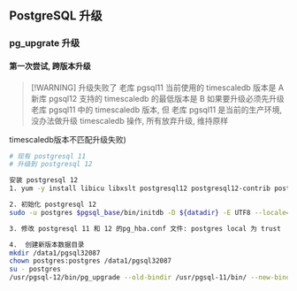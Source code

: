 
## PostgreSQL 升级

### pg_upgrate 升级

#### 第一次尝试, 跨版本升级


> [!WARNING] 升级失败了
> 老库 pgsql11 当前使用的 timescaledb 版本是 A
> 新库 pgsql12 支持的 timescaledb 的最低版本是 B
> 如果要升级必须先升级老库 pgsql11 中的 timescaledb 版本, 但 老库 pgsql11 是当前的生产环境, 没办法做升级 timescaledb 操作,  所有放弃升级, 维持原样

timescaledb版本不匹配升级失败)

```sh
# 现有 postgresql 11
# 升级到 postgresql 12

安装 postgresql 12
1. yum -y install libicu libxslt postgresql12 postgresql12-contrib postgresql12-libs postgresql12-server

2. 初始化 postgresql 12
sudo -u postgres $pgsql_base/bin/initdb -D ${datadir} -E UTF8 --locale=en_US.utf8 --pwfile=/tmp/pw.file

3. 修改 postgresql 11 和 12 的pg_hba.conf 文件: postgres local 为 trust

4.  创建新版本数据目录
mkdir /data1/pgsql32087
chown postgres:postgres /data1/pgsql32087
su - postgres
/usr/pgsql-12/bin/pg_upgrade --old-bindir /usr/pgsql-11/bin/ --new-bindir /usr/pgsql-12/bin/ --old-datadir /data1/pgsql32087.old/ --new-datadir /data1/pgsql32087/ --link
```